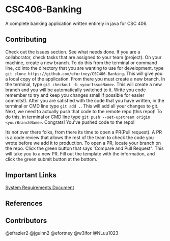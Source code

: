 # CSC406-Banking

A complete banking application written entirely in java for CSC 406.

## Contributing

Check out the issues section. See what needs done. If you are a collaborator, check tasks that are assigned to your team (project).
On your machine, create a new branch. To do this from the terminal or command line, cd into the directory that you are wanting to use 
for development. type `git clone https://github.com/efortney/CSC406-Banking`. This will give you a local copy of the application. 
From there you must create a new branch. In the terminal, type `git checkout -b <yourIssueName>`. This will create a new branch and 
you will be automatically switched to it. Write you code remember to try and keep you changes small if possible for easier commits!). After 
you are satisfied with the code that you have written, in the terminal or CMD line type `git add .`. This will add all your changes to git. Next, we 
need to actually push that code to the remote repo (this repo)! To do this, in terminal or CMD line type `git push --set-upstream origin <yourBranchName>`.
Congrats! You've pushed code to the repo! 

Its not over there folks, from there its time to open a PR(Pull request). A PR is a code review that allows the rest of the team to 
check the code you wrote before we add it to production. To open a PR, locate your branch on the repo. Click the green button that says 'Compare and Pull Request". 
This will take you to a new PR. Fill out the template with the information, and click the green submit button at the bottom. 

## Important Links

[System Requirements Document](https://docs.google.com/document/d/1kz9yxNWGxVx86ZwvyPG9IBhOVqDiWzWNiXMu-xa36Ps/edit)


## References 


## Contributors 

@sfrazier2
@jguinn2
@efortney
@w3ifor
@NLuu1023
